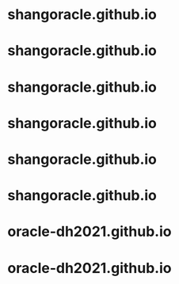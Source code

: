 # shangoracle.github.io
# shangoracle.github.io
# shangoracle.github.io
# shangoracle.github.io
# shangoracle.github.io
# shangoracle.github.io
# oracle-dh2021.github.io
# oracle-dh2021.github.io
